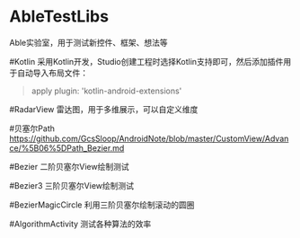 # AbleTestLibs
Able实验室，用于测试新控件、框架、想法等

#Kotlin
采用Kotlin开发，Studio创建工程时选择Kotlin支持即可，然后添加插件用于自动导入布局文件：
>apply plugin: 'kotlin-android-extensions'

#RadarView
雷达图，用于多维展示，可以自定义维度

#贝塞尔Path
https://github.com/GcsSloop/AndroidNote/blob/master/CustomView/Advance/%5B06%5DPath_Bezier.md

#Bezier
二阶贝塞尔View绘制测试

#Bezier3
三阶贝塞尔View绘制测试

#BezierMagicCircle
利用三阶贝塞尔绘制滚动的圆圈

#AlgorithmActivity
测试各种算法的效率
